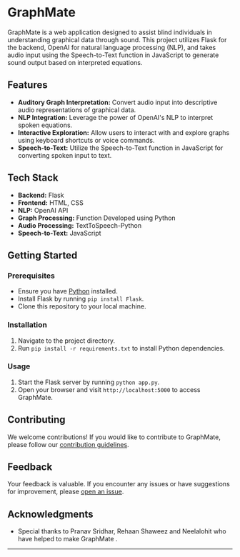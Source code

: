 # GraphMate

GraphMate is a web application designed to assist blind individuals in understanding graphical data through sound. This project utilizes Flask for the backend, OpenAI for natural language processing (NLP), and takes audio input using the Speech-to-Text function in JavaScript to generate sound output based on interpreted equations.

## Features

- **Auditory Graph Interpretation:** Convert audio input into descriptive audio representations of graphical data.
- **NLP Integration:** Leverage the power of OpenAI's NLP to interpret spoken equations.
- **Interactive Exploration:** Allow users to interact with and explore graphs using keyboard shortcuts or voice commands.
- **Speech-to-Text:** Utilize the Speech-to-Text function in JavaScript for converting spoken input to text.

## Tech Stack

- **Backend:** Flask
- **Frontend:** HTML, CSS
- **NLP:** OpenAI API
- **Graph Processing:** Function Developed using Python
- **Audio Processing:** TextToSpeech-Python
- **Speech-to-Text:** JavaScript

## Getting Started

### Prerequisites

- Ensure you have [Python](https://www.python.org/) installed.
- Install Flask by running `pip install Flask`.
- Clone this repository to your local machine.

### Installation

1. Navigate to the project directory.
2. Run `pip install -r requirements.txt` to install Python dependencies.

### Usage

1. Start the Flask server by running `python app.py`.
2. Open your browser and visit `http://localhost:5000` to access GraphMate.

## Contributing

We welcome contributions! If you would like to contribute to GraphMate, please follow our [contribution guidelines](CONTRIBUTING.md).

## Feedback

Your feedback is valuable. If you encounter any issues or have suggestions for improvement, please [open an issue](https://github.com/yourusername/GraphMate/issues).

## Acknowledgments

- Special thanks to Pranav Sridhar, Rehaan Shaweez and Neelalohit  who have helped to make GraphMate .

---

